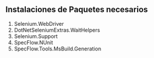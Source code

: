 ## Instalaciones de Paquetes necesarios

1. Selenium.WebDriver
2. DotNetSeleniumExtras.WaitHelpers
3. Selenium.Support
4. SpecFlow.NUnit
5. SpecFlow.Tools.MsBuild.Generation